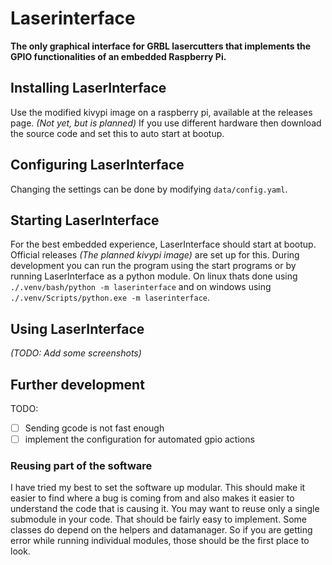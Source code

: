 # Laserinterface

**The only graphical interface for GRBL lasercutters that implements the GPIO functionalities of an embedded Raspberry Pi.**

## Installing LaserInterface

Use the modified kivypi image on a raspberry pi, available at the releases page. *(Not yet, but is planned)*
If you use different hardware then download the source code and set this to auto start at bootup.

## Configuring LaserInterface

Changing the settings can be done by modifying `data/config.yaml`.

## Starting LaserInterface

For the best embedded experience, LaserInterface should start at bootup. Official releases *(The planned kivypi image)* are set up for this. During development you can run the program using the start programs or by running LaserInterface as a python module. On linux thats done using `./.venv/bash/python -m laserinterface` and on windows using `./.venv/Scripts/python.exe -m laserinterface`.

## Using LaserInterface

*(TODO: Add some screenshots)*

## Further development

TODO:

- [ ] Sending gcode is not fast enough
- [ ] implement the configuration for automated gpio actions

### Reusing part of the software

I have tried my best to set the software up modular. This should make it easier to find where a bug is coming from and also makes it easier to understand the code that is causing it. You may want to reuse only a single submodule in your code. That should be fairly easy to implement. Some classes do depend on the helpers and datamanager. So if you are getting error while running individual modules, those should be the first place to look.
